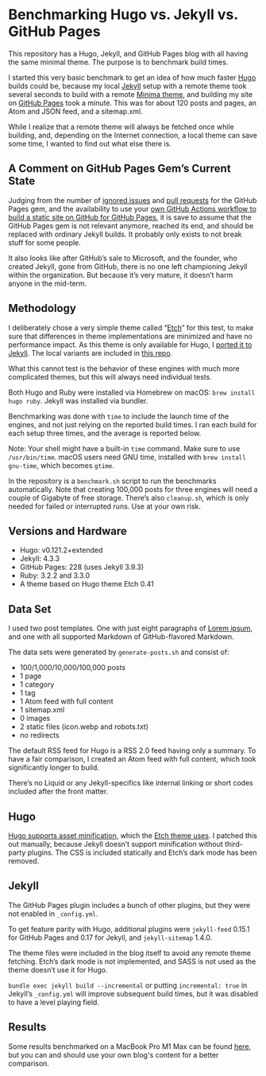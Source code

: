 # Benchmarking Hugo vs. Jekyll vs. GitHub Pages

This repository has a Hugo, Jekyll, and GitHub Pages blog with all having the same minimal theme. The purpose is to benchmark build times.

I started this very basic benchmark to get an idea of how much faster [Hugo](https://gohugo.io/) builds could be, because my local [Jekyll](https://jekyllrb.com/) setup with a remote theme took several seconds to build with a remote [Minima theme](https://github.com/jekyll/minima), and building my site on [GitHub Pages](https://pages.github.com/) took a minute. This was for about 120 posts and pages, an Atom and JSON feed, and a sitemap.xml.

While I realize that a remote theme will always be fetched once while building, and, depending on the Internet connection, a local theme can save some time, I wanted to find out what else there is.

## A Comment on GitHub Pages Gem’s Current State

Judging from the number of [ignored issues](https://github.com/github/pages-gem/issues) and [pull requests](https://github.com/github/pages-gem/pulls) for the GitHub Pages gem, and the availability to use your [own GitHub Actions workflow to build a static site on GitHub for GitHub Pages](https://docs.github.com/en/pages/getting-started-with-github-pages/using-custom-workflows-with-github-pages), it is save to assume that the GitHub Pages gem is not relevant anymore, reached its end, and should be replaced with ordinary Jekyll builds. It probably only exists to not break stuff for some people.

It also looks like after GitHub’s sale to Microsoft, and the founder, who created Jekyll, gone from GitHub, there is no one left championing Jekyll within the organization. But because it’s very mature, it doesn’t harm anyone in the mid-term.

## Methodology

I deliberately chose a very simple theme called “[Etch](https://github.com/LukasJoswiak/etch)” for this test, to make sure that differences in theme implementations are minimized and have no performance impact. As this theme is only available for Hugo, I [ported it to Jekyll](https://github.com/michaelnordmeyer/jekyll-theme-etch). The local variants are included in [this repo](https://github.com/michaelnordmeyer/benchmarking-hugo-jekyll-github-pages).

What this cannot test is the behavior of these engines with much more complicated themes, but this will always need individual tests.

Both Hugo and Ruby were installed via Homebrew on macOS: `brew install hugo ruby`. Jekyll was installed via bundler.

Benchmarking was done with `time` to include the launch time of the engines, and not just relying on the reported build times. I ran each build for each setup three times, and the average is reported below.

Note: Your shell might have a built-in `time` command. Make sure to use `/usr/bin/time`. macOS users need GNU time, installed with `brew install gnu-time`, which becomes `gtime`.

In the repository is a `benchmark.sh` script to run the benchmarks automatically. Note that creating 100,000 posts for three engines will need a couple of Gigabyte of free storage. There’s also `cleanup.sh`, which is only needed for failed or interrupted runs. Use at your own risk.

## Versions and Hardware

- Hugo: v0.121.2+extended
- Jekyll: 4.3.3
- GitHub Pages: 228 (uses Jekyll 3.9.3)
- Ruby: 3.2.2 and 3.3.0
- A theme based on Hugo theme Etch 0.41

## Data Set

I used two post templates. One with just eight paragraphs of [Lorem ipsum](https://en.wikipedia.org/wiki/Lorem_ipsum), and one with all supported Markdown of GitHub-flavored Markdown.

The data sets were generated by `generate-posts.sh` and consist of:

- 100/1,000/10,000/100,000 posts
- 1 page
- 1 category
- 1 tag
- 1 Atom feed with full content
- 1 sitemap.xml
- 0 images
- 2 static files (icon.webp and robots.txt)
- no redirects

The default RSS feed for Hugo is a RSS 2.0 feed having only a summary. To have a fair comparison, I created an Atom feed with full content, which took significantly longer to build.

There’s no Liquid or any Jekyll-specifics like internal linking or short codes included after the front matter.

## Hugo

[Hugo supports asset minification](https://gohugo.io/hugo-pipes/minification/), which the [Etch theme uses](https://github.com/LukasJoswiak/etch/blob/master/layouts/partials/head.html#L12-L28). I patched this out manually, because Jekyll doesn’t support minification without third-party plugins. The CSS is included statically and Etch’s dark mode has been removed.

## Jekyll

The GitHub Pages plugin includes a bunch of other plugins, but they were not enabled in `_config.yml`.

To get feature parity with Hugo, additional plugins were `jekyll-feed` 0.15.1 for GitHub Pages and 0.17 for Jekyll, and `jekyll-sitemap` 1.4.0.

The theme files were included in the blog itself to avoid any remote theme fetching. Etch’s dark mode is not implemented, and SASS is not used as the theme doesn’t use it for Hugo.

`bundle exec jekyll build --incremental` or putting `incremental: true` in Jekyll’s `_config.yml` will improve subsequent build times, but it was disabled to have a level playing field.

## Results

Some results benchmarked on a MacBook Pro M1 Max can be found [here](https://michaelnordmeyer.com/benchmarking-hugo-vs-jekyll-vs-github-pages-in-2024), but you can and should use your own blog's content for a better comparison.
